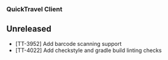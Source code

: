 ### QuickTravel Client

## Unreleased

* [TT-3952] Add barcode scanning support
* [TT-4022] Add checkstyle and gradle build linting checks